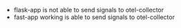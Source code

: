 - flask-app is not able to send signals to otel-collector
- fast-app working is able to send signals to otel-collector


